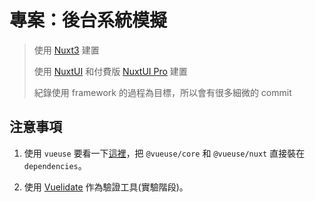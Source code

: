 # 專案：後台系統模擬

> 使用 [Nuxt3](https://nuxt.com/docs/getting-started/introduction) 建置
>
> 使用 [NuxtUI](https://ui.nuxt.com/) 和付費版 [NuxtUI Pro](https://ui.nuxt.com/pro/pricing) 建置
>
> 紀錄使用 framework 的過程為目標，所以會有很多細微的 commit

## 注意事項

1. 使用 `vueuse` 要看一下[這裡](https://nuxt.com/modules/vueuse)，把 `@vueuse/core` 和 `@vueuse/nuxt` 直接裝在 `dependencies`。

2. 使用 [Vuelidate](https://vuelidate-next.netlify.app/) 作為驗證工具(實驗階段)。
